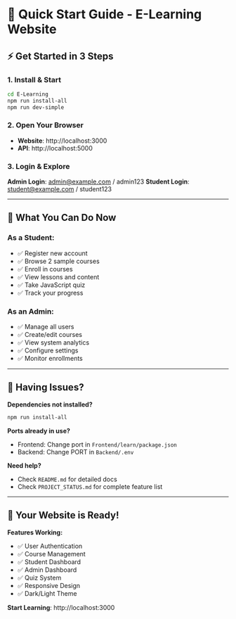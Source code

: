 # 🚀 Quick Start Guide - E-Learning Website

## ⚡ Get Started in 3 Steps

### 1. Install & Start
```bash
cd E-Learning
npm run install-all
npm run dev-simple
```

### 2. Open Your Browser
- **Website**: http://localhost:3000
- **API**: http://localhost:5000

### 3. Login & Explore
**Admin Login**: admin@example.com / admin123
**Student Login**: student@example.com / student123

---

## 🎯 What You Can Do Now

### As a Student:
- ✅ Register new account
- ✅ Browse 2 sample courses
- ✅ Enroll in courses  
- ✅ View lessons and content
- ✅ Take JavaScript quiz
- ✅ Track your progress

### As an Admin:
- ✅ Manage all users
- ✅ Create/edit courses
- ✅ View system analytics
- ✅ Configure settings
- ✅ Monitor enrollments

---

## 🛟 Having Issues?

**Dependencies not installed?**
```bash
npm run install-all
```

**Ports already in use?**
- Frontend: Change port in `Frontend/learn/package.json`
- Backend: Change PORT in `Backend/.env`

**Need help?**
- Check `README.md` for detailed docs
- Check `PROJECT_STATUS.md` for complete feature list

---

## 🎉 Your Website is Ready!

**Features Working:**
- ✅ User Authentication
- ✅ Course Management  
- ✅ Student Dashboard
- ✅ Admin Dashboard
- ✅ Quiz System
- ✅ Responsive Design
- ✅ Dark/Light Theme

**Start Learning**: http://localhost:3000
